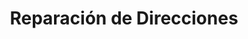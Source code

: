 ---
title: "Reparación de Direcciones"
url: /cienfuegos/reparacion-de-direcciones/
shop: reparación de automóviles
---